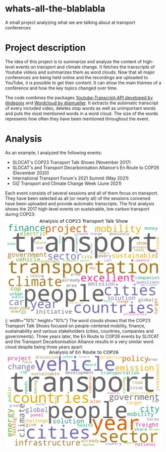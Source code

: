 # whats-all-the-blablabla
A small project analyzing what we are talking about at transport conferences

# Project description

The idea of this project is to summarize and analyze the content of high-level events on transport and climate change. It fetches the transcripts of Youtube videos and summarizes them as word clouds. Now that all major conferences are being held online and the recordings are uploaded to YouTube, it is possible to get their content. It can show the main themes of a conference and how the key topics changed over time.

The code combines the packages [Youtube-Transcript-API developed by @jdepoix](https://github.com/jdepoix/youtube-transcript-api) and [Wordcloud by @amueller](https://github.com/amueller/word_cloud). It extracts the automatic transcript of every included video, deletes stop words as well as unimportant words and puts the most mentioned words in a word cloud. The size of the words represents how often they have been mentioned throughout the event.

# Analysis

As an example, I analyzed the following events:
* SLOCAT's COP23 Transport Talk Shows (November 2017)
* SLOCAT's and Transport Decarbonisation Alliance's En Route to COP26 (December 2020)
* International Transport Forum's 2021 Summit (May 2021)
* GIZ Transport and Climate Change Week (June 2021)

Each event consists of several sessions and all of them focus on transport. They have been selected as all (or nearly all) of the sessions convened have been uploaded and provide automatic transcripts. 
The first analysis shows the 2017 high-level events on sustainable, low carbon transport during COP23:
![](output1-cop23.JPG){: width="10%" height="10%"}
The word clouds shows that the COP23 Transport Talk Shows focused on people-centered mobility, finance, sustainability and various stakeholders (cities, countries, companies and governments). Three years later, the En Route to COP26 events by SLOCAT and the Transport Decarbonisation Alliance results in a very similar word cloud despite being three years apart:
![](output2-ERCOP26.JPG)


